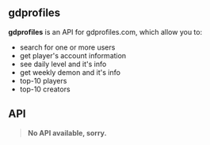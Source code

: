 ## gdprofiles
**gdprofiles** is an API for gdprofiles.com, which allow you to:
* search for one or more users
* get player's account information
* see daily level and it's info
* get weekly demon and it's info
* top-10 players
* top-10 creators
## API
> **No API available, sorry.**
